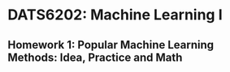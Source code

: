# DATS6202: Machine Learning I

## Homework 1: Popular Machine Learning Methods: Idea, Practice and Math
